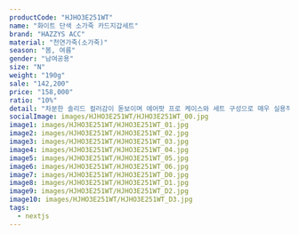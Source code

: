```yaml
---
productCode: "HJHO3E251WT"
name: "화이트 단색 소가죽 카드지갑세트"
brand: "HAZZYS ACC"
material: "천연가죽(소가죽)"
season: "봄, 여름"
gender: "남여공용"
size: "N"
weight: "190g"
sale: "142,200"
price: "158,000"
ratio: "10%"
detail: "차분한 솔리드 컬러감이 돋보이며 에어팟 프로 케이스와 세트 구성으로 매우 실용적인 카드지갑입니다. 소가죽 소재를 사용하여 터치감이 부드럽고 고급스러우며 탈착이 가능한 에어팟 케이스와 손목 스트랩으로 다양하게 활용하기 좋은 아이템입니다,제품 스펙 : 카드수납공간 (4), 동전수납공간 (1)"
socialImage: images/HJHO3E251WT/HJHO3E251WT_00.jpg
image1: images/HJHO3E251WT/HJHO3E251WT_01.jpg
image2: images/HJHO3E251WT/HJHO3E251WT_02.jpg
image3: images/HJHO3E251WT/HJHO3E251WT_03.jpg
image4: images/HJHO3E251WT/HJHO3E251WT_04.jpg
image5: images/HJHO3E251WT/HJHO3E251WT_05.jpg
image6: images/HJHO3E251WT/HJHO3E251WT_06.jpg
image7: images/HJHO3E251WT/HJHO3E251WT_D0.jpg
image8: images/HJHO3E251WT/HJHO3E251WT_D1.jpg
image9: images/HJHO3E251WT/HJHO3E251WT_D2.jpg
image10: images/HJHO3E251WT/HJHO3E251WT_D3.jpg
tags:
  - nextjs
---
```

